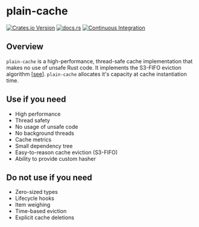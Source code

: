 # plain-cache

[![Crates.io Version](https://img.shields.io/crates/v/plain-cache)](https://crates.io/crates/plain-cache)
[![docs.rs](https://img.shields.io/docsrs/plain-cache)](https://docs.rs/plain-cache/latest/plain_cache/)
[![Continuous Integration](https://github.com/christianschleifer/plain-cache/actions/workflows/ci.yml/badge.svg)](https://github.com/christianschleifer/plain-cache/actions/workflows/ci.yml)

## Overview

`plain-cache` is a high-performance, thread-safe cache implementation that makes no use of unsafe
Rust code. It implements the S3-FIFO eviction
algorithm [[see](https://dl.acm.org/doi/pdf/10.1145/3600006.3613147)]. `plain-cache` allocates
it's capacity at cache instantiation time.

## Use if you need

* High performance
* Thread safety
* No usage of unsafe code
* No background threads
* Cache metrics
* Small dependency tree
* Easy-to-reason cache eviction (S3-FIFO)
* Ability to provide custom hasher

## Do not use if you need

* Zero-sized types
* Lifecycle hooks
* Item weighing
* Time-based eviction
* Explicit cache deletions
